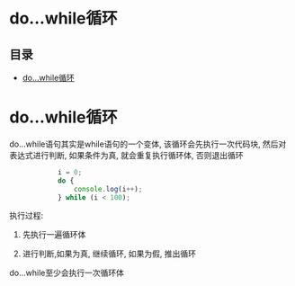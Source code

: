 # do...while循环

## 目录

*   [do...while循环](#dowhile循环-1)

# do...while循环

do...while语句其实是while语句的一个变体, 该循环会先执行一次代码块, 然后对表达式进行判断, 如果条件为真, 就会重复执行循环体, 否则退出循环

```javascript
            i = 0;
            do {
                console.log(i++);
            } while (i < 100);
```

执行过程:

1.  先执行一遍循环体

2.  进行判断,如果为真, 继续循环, 如果为假, 推出循环

do...while至少会执行一次循环体
